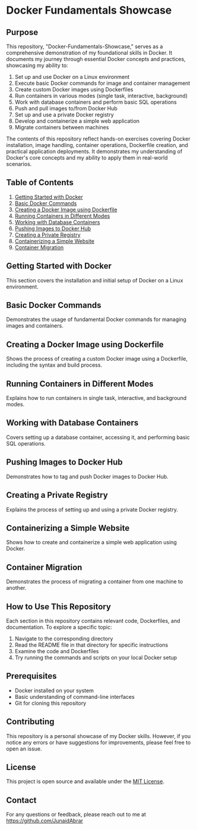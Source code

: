 # Docker Fundamentals Showcase

## Purpose

This repository, "Docker-Fundamentals-Showcase," serves as a comprehensive demonstration of my foundational skills in Docker. It documents my journey through essential Docker concepts and practices, showcasing my ability to:

1. Set up and use Docker on a Linux environment
2. Execute basic Docker commands for image and container management
3. Create custom Docker images using Dockerfiles
4. Run containers in various modes (single task, interactive, background)
5. Work with database containers and perform basic SQL operations
6. Push and pull images to/from Docker Hub
7. Set up and use a private Docker registry
8. Develop and containerize a simple web application
9. Migrate containers between machines

The contents of this repository reflect hands-on exercises covering Docker installation, image handling, container operations, Dockerfile creation, and practical application deployments. It demonstrates my understanding of Docker's core concepts and my ability to apply them in real-world scenarios.

## Table of Contents

1. [Getting Started with Docker](#getting-started-with-docker)
2. [Basic Docker Commands](#basic-docker-commands)
3. [Creating a Docker Image using Dockerfile](#creating-a-docker-image-using-dockerfile)
4. [Running Containers in Different Modes](#running-containers-in-different-modes)
5. [Working with Database Containers](#working-with-database-containers)
6. [Pushing Images to Docker Hub](#pushing-images-to-docker-hub)
7. [Creating a Private Registry](#creating-a-private-registry)
8. [Containerizing a Simple Website](#containerizing-a-simple-website)
9. [Container Migration](#container-migration)

## Getting Started with Docker

This section covers the installation and initial setup of Docker on a Linux environment.

## Basic Docker Commands

Demonstrates the usage of fundamental Docker commands for managing images and containers.

## Creating a Docker Image using Dockerfile

Shows the process of creating a custom Docker image using a Dockerfile, including the syntax and build process.

## Running Containers in Different Modes

Explains how to run containers in single task, interactive, and background modes.

## Working with Database Containers

Covers setting up a database container, accessing it, and performing basic SQL operations.

## Pushing Images to Docker Hub

Demonstrates how to tag and push Docker images to Docker Hub.

## Creating a Private Registry

Explains the process of setting up and using a private Docker registry.

## Containerizing a Simple Website

Shows how to create and containerize a simple web application using Docker.

## Container Migration

Demonstrates the process of migrating a container from one machine to another.

## How to Use This Repository

Each section in this repository contains relevant code, Dockerfiles, and documentation. To explore a specific topic:

1. Navigate to the corresponding directory
2. Read the README file in that directory for specific instructions
3. Examine the code and Dockerfiles
4. Try running the commands and scripts on your local Docker setup

## Prerequisites

- Docker installed on your system
- Basic understanding of command-line interfaces
- Git for cloning this repository

## Contributing

This repository is a personal showcase of my Docker skills. However, if you notice any errors or have suggestions for improvements, please feel free to open an issue.

## License

This project is open source and available under the [MIT License](LICENSE).

## Contact

For any questions or feedback, please reach out to me at https://github.com/JunaidAbrar
